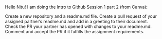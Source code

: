 Hello Nitu! I am doing the Intro to Github Session 1 part 2 (from Canva):

Create a new repository and a readme.md file. 
Create a pull request of your assigned partner’s readme.md and add in a greeting to their document. 
Check the PR your partner has opened with changes to your readme.md. 
Comment and accept the PR if it fulfills the assignment requirements.
